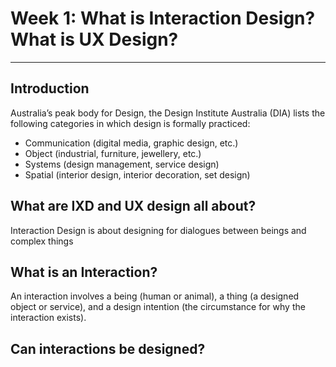 # Week 1: What is Interaction Design? What is UX Design?

---

## Introduction
Australia’s peak body for Design, the Design Institute Australia (DIA) lists the following categories in which design is formally practiced:

- Communication (digital media, graphic design, etc.) 
- Object (industrial, furniture, jewellery, etc.) 
- Systems (design management, service design) 
- Spatial (interior design, interior decoration, set design) 

## What are IXD and UX design all about?
Interaction Design is about designing for dialogues between beings and complex things 

## What is an Interaction?
An interaction involves a being (human or animal), a thing (a designed object or service), and a design intention (the circumstance for why the interaction exists). 

## Can interactions be designed? 
